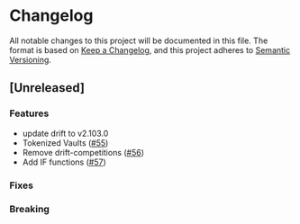 # Changelog

All notable changes to this project will be documented in this file.
The format is based on [Keep a Changelog](https://keepachangelog.com/en/1.0.0/),
and this project adheres to [Semantic Versioning](https://semver.org/spec/v2.0.0.html).

## [Unreleased]

### Features

* update drift to v2.103.0
* Tokenized Vaults ([#55](https://github.com/drift-labs/drift-vaults/pull/55))
* Remove drift-competitions ([#56](https://github.com/drift-labs/drift-vaults/pull/56))
* Add IF functions ([#57](https://github.com/drift-labs/drift-vaults/pull/57))

### Fixes

### Breaking
